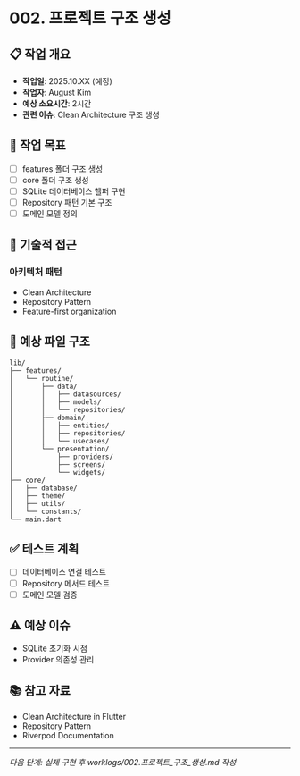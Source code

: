 # 002. 프로젝트 구조 생성

## 📋 작업 개요
- **작업일**: 2025.10.XX (예정)
- **작업자**: August Kim
- **예상 소요시간**: 2시간
- **관련 이슈**: Clean Architecture 구조 생성

## 🎯 작업 목표
- [ ] features 폴더 구조 생성
- [ ] core 폴더 구조 생성
- [ ] SQLite 데이터베이스 헬퍼 구현
- [ ] Repository 패턴 기본 구조
- [ ] 도메인 모델 정의

## 📐 기술적 접근
### 아키텍처 패턴
- Clean Architecture
- Repository Pattern
- Feature-first organization

## 📁 예상 파일 구조
```
lib/
├── features/
│   └── routine/
│       ├── data/
│       │   ├── datasources/
│       │   ├── models/
│       │   └── repositories/
│       ├── domain/
│       │   ├── entities/
│       │   ├── repositories/
│       │   └── usecases/
│       └── presentation/
│           ├── providers/
│           ├── screens/
│           └── widgets/
├── core/
│   ├── database/
│   ├── theme/
│   ├── utils/
│   └── constants/
└── main.dart
```

## ✅ 테스트 계획
- [ ] 데이터베이스 연결 테스트
- [ ] Repository 메서드 테스트
- [ ] 도메인 모델 검증

## ⚠️ 예상 이슈
- SQLite 초기화 시점
- Provider 의존성 관리

## 📚 참고 자료
- Clean Architecture in Flutter
- Repository Pattern
- Riverpod Documentation

---

*다음 단계: 실제 구현 후 worklogs/002.프로젝트_구조_생성.md 작성*